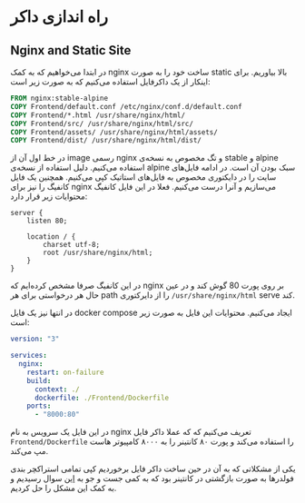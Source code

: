 # راه اندازی داکر
## Nginx and Static Site
در ابتدا می‌خواهیم که به کمک nginx ساخت خود را به صورت static بالا بیاوریم. برای اینکار از یک داکرفایل استفاده می‌کنیم که به صورت زیر است:
```dockerfile
FROM nginx:stable-alpine
COPY Frontend/default.conf /etc/nginx/conf.d/default.conf
COPY Frontend/*.html /usr/share/nginx/html/
COPY Frontend/src/ /usr/share/nginx/html/src/
COPY Frontend/assets/ /usr/share/nginx/html/assets/
COPY Frontend/dist/ /usr/share/nginx/html/dist/
```
در خط اول آن از image رسمی nginx و تگ مخصوص به نسخه‌ی stable و alpine استفاده می‌کنیم.
دلیل استفاده از نسخه‌ی alpine سبک بودن آن است.
در ادامه فایل‌های سایت را در دایکتوری مخصوص به فایل‌های استاتیک کپی می‌کنیم. همچنین یک فایل کانفیگ را نیز برای nginx می‌سازیم و آنرا درست می‌کنیم. فعلا در این فایل کانفیگ محتوایات زیر قرار دارد:
```
server {
    listen 80;

    location / {
        charset utf-8;
        root /usr/share/nginx/html;
    }
}
```

در این کانفیگ صرفا مشخص کرده‌ایم که nginx بر روی پورت 80 گوش کند و در عین حال هر درخواستی برای هر path را از دایرکتوری
`/usr/share/nginx/html` serve کند.

در انتها نیز یک فایل
docker compose
ایجاد می‌کنیم. محتوایات این فایل به صورت زیر است:
```yaml
version: "3"

services:
  nginx:
    restart: on-failure
    build:
      context: ./
      dockerfile: ./Frontend/Dockerfile
    ports:
      - "8000:80"
```
در این فایل یک سرویس به نام
nginx
تعریف می‌کنیم که که عملا داکر فایل
`Frontend/Dockerfile`
را استفاده می‌کند و پورت ۸۰ کانتینر را به ۸۰۰۰ کامپیوتر هاست مپ می‌کند.

یکی از مشکلاتی که به آن در حین ساخت داکر فایل برخوردیم کپی تمامی استراکچر بندی فولدر‌ها به صورت بازگشتی در کانتینر بود که به کمی جست و جو به 
[این](https://stackoverflow.com/q/30215830)
سوال رسیدیم و به کمک این مشکل را حل کردیم.
